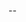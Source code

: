 --


<!---

BEFORE SUBMITTING YOUR PULL REQUEST, PLEASE READ OUR CONTRIBUTING GUIDELINES:


MAKE SURE TO DESCRIBE THE PULL REQUEST, AND ENABLE [ALLOW EDITS FROM MAINTAINERS].

ALSO, IF THIS PULL REQUEST IS LINKED TO AN ISSUE, PLEASE REFERENCE THE ISSUE.

--->
